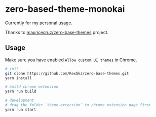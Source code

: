 # zero-based-theme-monokai

Currently for my personal usage.

Thanks to [mauricecruz/zero-base-themes](https://github.com/mauricecruz/zero-base-themes) project.

## Usage

Make sure you have enabled `Allow custom UI themes` in Chrome.

```bash
# init
git clone https://github.com/RexSkz/zero-base-themes.git
yarn install

# build chrome extension
yarn run build

# development
# drag the folder `theme-extension` to chrome extension page first
yarn run start
```
